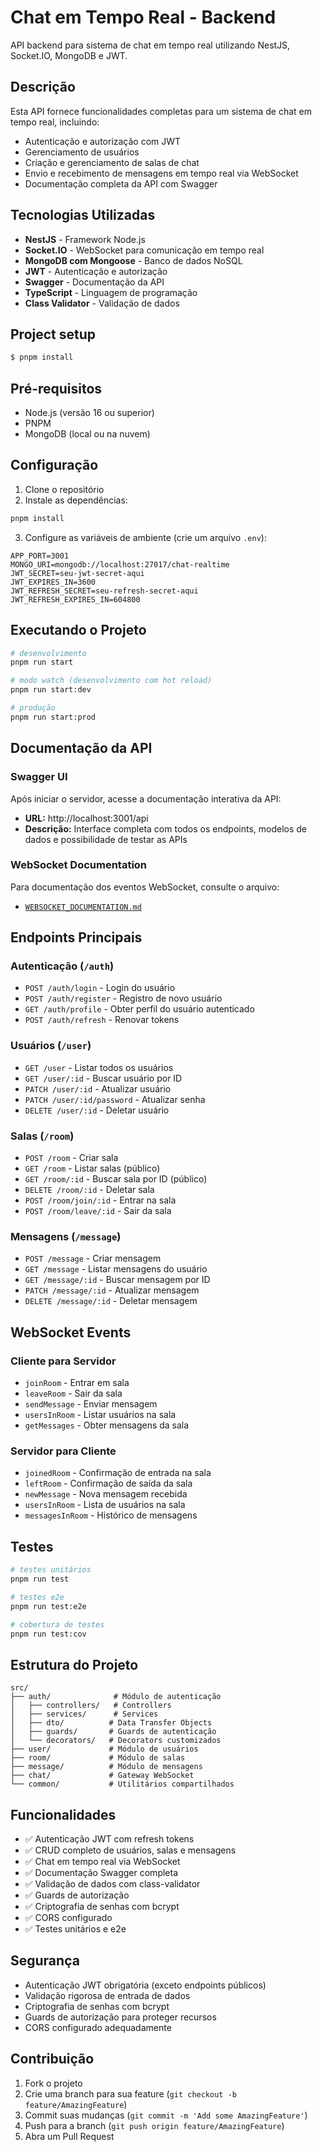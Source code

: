 # Chat em Tempo Real - Backend

API backend para sistema de chat em tempo real utilizando NestJS, Socket.IO, MongoDB e JWT.

## Descrição

Esta API fornece funcionalidades completas para um sistema de chat em tempo real, incluindo:

- Autenticação e autorização com JWT
- Gerenciamento de usuários
- Criação e gerenciamento de salas de chat
- Envio e recebimento de mensagens em tempo real via WebSocket
- Documentação completa da API com Swagger

## Tecnologias Utilizadas

- **NestJS** - Framework Node.js
- **Socket.IO** - WebSocket para comunicação em tempo real
- **MongoDB com Mongoose** - Banco de dados NoSQL
- **JWT** - Autenticação e autorização
- **Swagger** - Documentação da API
- **TypeScript** - Linguagem de programação
- **Class Validator** - Validação de dados

## Project setup

```bash
$ pnpm install
```

## Pré-requisitos

- Node.js (versão 16 ou superior)
- PNPM
- MongoDB (local ou na nuvem)

## Configuração

1. Clone o repositório
2. Instale as dependências:

```bash
pnpm install
```

3. Configure as variáveis de ambiente (crie um arquivo `.env`):

```env
APP_PORT=3001
MONGO_URI=mongodb://localhost:27017/chat-realtime
JWT_SECRET=seu-jwt-secret-aqui
JWT_EXPIRES_IN=3600
JWT_REFRESH_SECRET=seu-refresh-secret-aqui
JWT_REFRESH_EXPIRES_IN=604800
```

## Executando o Projeto

```bash
# desenvolvimento
pnpm run start

# modo watch (desenvolvimento com hot reload)
pnpm run start:dev

# produção
pnpm run start:prod
```

## Documentação da API

### Swagger UI

Após iniciar o servidor, acesse a documentação interativa da API:

- **URL:** http://localhost:3001/api
- **Descrição:** Interface completa com todos os endpoints, modelos de dados e possibilidade de testar as APIs

### WebSocket Documentation

Para documentação dos eventos WebSocket, consulte o arquivo:

- [`WEBSOCKET_DOCUMENTATION.md`](./WEBSOCKET_DOCUMENTATION.md)

## Endpoints Principais

### Autenticação (`/auth`)

- `POST /auth/login` - Login do usuário
- `POST /auth/register` - Registro de novo usuário
- `GET /auth/profile` - Obter perfil do usuário autenticado
- `POST /auth/refresh` - Renovar tokens

### Usuários (`/user`)

- `GET /user` - Listar todos os usuários
- `GET /user/:id` - Buscar usuário por ID
- `PATCH /user/:id` - Atualizar usuário
- `PATCH /user/:id/password` - Atualizar senha
- `DELETE /user/:id` - Deletar usuário

### Salas (`/room`)

- `POST /room` - Criar sala
- `GET /room` - Listar salas (público)
- `GET /room/:id` - Buscar sala por ID (público)
- `DELETE /room/:id` - Deletar sala
- `POST /room/join/:id` - Entrar na sala
- `POST /room/leave/:id` - Sair da sala

### Mensagens (`/message`)

- `POST /message` - Criar mensagem
- `GET /message` - Listar mensagens do usuário
- `GET /message/:id` - Buscar mensagem por ID
- `PATCH /message/:id` - Atualizar mensagem
- `DELETE /message/:id` - Deletar mensagem

## WebSocket Events

### Cliente para Servidor

- `joinRoom` - Entrar em sala
- `leaveRoom` - Sair da sala
- `sendMessage` - Enviar mensagem
- `usersInRoom` - Listar usuários na sala
- `getMessages` - Obter mensagens da sala

### Servidor para Cliente

- `joinedRoom` - Confirmação de entrada na sala
- `leftRoom` - Confirmação de saída da sala
- `newMessage` - Nova mensagem recebida
- `usersInRoom` - Lista de usuários na sala
- `messagesInRoom` - Histórico de mensagens

## Testes

```bash
# testes unitários
pnpm run test

# testes e2e
pnpm run test:e2e

# cobertura de testes
pnpm run test:cov
```

## Estrutura do Projeto

```
src/
├── auth/              # Módulo de autenticação
│   ├── controllers/   # Controllers
│   ├── services/      # Services
│   ├── dto/          # Data Transfer Objects
│   ├── guards/       # Guards de autenticação
│   └── decorators/   # Decorators customizados
├── user/             # Módulo de usuários
├── room/             # Módulo de salas
├── message/          # Módulo de mensagens
├── chat/             # Gateway WebSocket
└── common/           # Utilitários compartilhados
```

## Funcionalidades

- ✅ Autenticação JWT com refresh tokens
- ✅ CRUD completo de usuários, salas e mensagens
- ✅ Chat em tempo real via WebSocket
- ✅ Documentação Swagger completa
- ✅ Validação de dados com class-validator
- ✅ Guards de autorização
- ✅ Criptografia de senhas com bcrypt
- ✅ CORS configurado
- ✅ Testes unitários e e2e

## Segurança

- Autenticação JWT obrigatória (exceto endpoints públicos)
- Validação rigorosa de entrada de dados
- Criptografia de senhas com bcrypt
- Guards de autorização para proteger recursos
- CORS configurado adequadamente

## Contribuição

1. Fork o projeto
2. Crie uma branch para sua feature (`git checkout -b feature/AmazingFeature`)
3. Commit suas mudanças (`git commit -m 'Add some AmazingFeature'`)
4. Push para a branch (`git push origin feature/AmazingFeature`)
5. Abra um Pull Request
